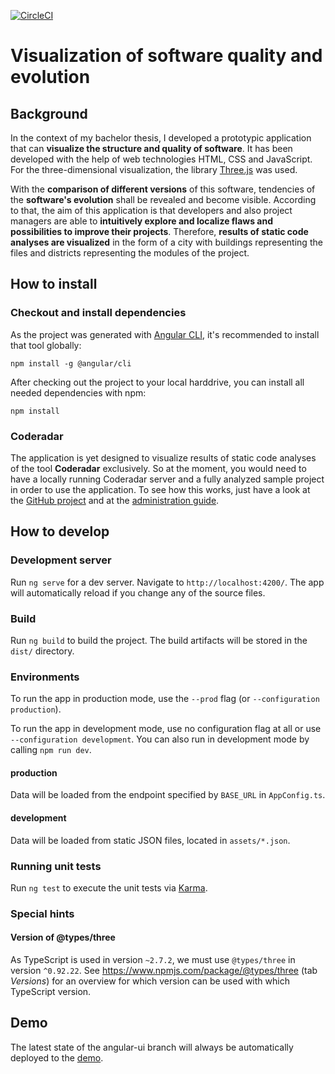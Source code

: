 [![CircleCI](https://circleci.com/gh/pschild/CodeRadarVisualization/tree/angular-ui.svg?style=svg)](https://circleci.com/gh/pschild/CodeRadarVisualization/tree/angular-ui)

# Visualization of software quality and evolution

## Background
In the context of my bachelor thesis, I developed a prototypic application that can **visualize the structure and quality of software**. It has been developed with the help of web technologies HTML, CSS and JavaScript. For the three-dimensional visualization, the library [Three.js](https://github.com/mrdoob/three.js/) was used.

With the **comparison of different versions** of this software, tendencies of the **software's evolution** shall be revealed and become visible.
According to that, the aim of this application is that developers and also project managers are able to **intuitively explore and localize flaws and possibilities to improve their projects**.
Therefore, **results of static code analyses are visualized** in the form of a city with buildings representing the files and districts representing the modules of the project.

## How to install
### Checkout and install dependencies
As the project was generated with [Angular CLI](https://github.com/angular/angular-cli), it's recommended to install that tool globally:
```
npm install -g @angular/cli
```

After checking out the project to your local harddrive, you can install all needed dependencies with npm:
```
npm install
```

### Coderadar
The application is yet designed to visualize results of static code analyses of the tool **Coderadar** exclusively. So at the moment, you would need to have a locally running Coderadar server and a fully analyzed sample project in order to use the application.
To see how this works, just have a look at the [GitHub project](https://github.com/reflectoring/coderadar) and at the [administration guide](http://www.reflectoring.io/coderadar/current/docs/admin.html).

## How to develop
### Development server
Run `ng serve` for a dev server. Navigate to `http://localhost:4200/`. The app will automatically reload if you change any of the source files.

### Build
Run `ng build` to build the project. The build artifacts will be stored in the `dist/` directory.

### Environments
To run the app in production mode, use the `--prod` flag (or `--configuration production`).

To run the app in development mode, use no configuration flag at all or use `--configuration development`. You can also run in development mode by calling `npm run dev`.

#### production
Data will be loaded from the endpoint specified by `BASE_URL` in `AppConfig.ts`.

#### development
Data will be loaded from static JSON files, located in `assets/*.json`.

### Running unit tests
Run `ng test` to execute the unit tests via [Karma](https://karma-runner.github.io).

### Special hints
#### Version of @types/three
As TypeScript is used in version `~2.7.2`, we must use `@types/three` in version `^0.92.22`. See <https://www.npmjs.com/package/@types/three> (tab *Versions*) for an overview for which version can be used with which TypeScript version.

## Demo
The latest state of the angular-ui branch will always be automatically deployed to the [demo](https://pschild.github.io/CodeRadarVisualization/).